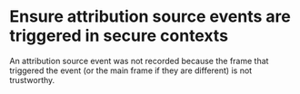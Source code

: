# Ensure attribution source events are triggered in secure contexts

An attribution source event was not recorded because the frame that triggered the event (or the main frame if they
are different) is not trustworthy.
